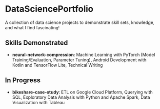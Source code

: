 # DataSciencePortfolio
A collection of data science projects to demonstrate skill sets, knowledge, and what I find fascinating!

## Skills Demonstrated
- **neural-network-compression**: Machine Learning with PyTorch (Model Training/Evaluation, Parameter Tuning), Android Development with Kotlin and TensorFlow Lite, Technical Writing

## In Progress
- **bikeshare-case-study**: ETL on Google Cloud Platform, Querying with SQL, Exploratory Data Analysis with Python and Apache Spark, Data Visualization with Tableau
